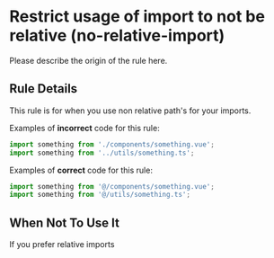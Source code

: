 # Restrict usage of import to not be relative (no-relative-import)

Please describe the origin of the rule here.

## Rule Details

This rule is for when you use non relative path's for your imports.

Examples of **incorrect** code for this rule:

```js
import something from './components/something.vue';
import something from '../utils/something.ts';
```

Examples of **correct** code for this rule:

```js
import something from '@/components/something.vue';
import something from '@/utils/something.ts';
```

## When Not To Use It

If you prefer relative imports
